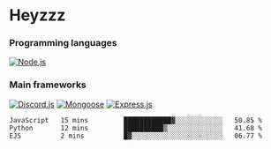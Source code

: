 # Heyzzz  

### Programming languages  

[![Node.js](https://img.shields.io/badge/-Node.js-262626?style=for-the-badge)](https://nodejs.org/ru)

### Main frameworks

[![Discord.js](https://img.shields.io/badge/-Discord.js-262626?style=for-the-badge)](https://www.npmjs.com/package/discord.js) [![Mongoose](https://img.shields.io/badge/-Mongoose-262626?style=for-the-badge)](https://www.npmjs.com/package/mongoose) [![Express.js](https://img.shields.io/badge/-Express.js-262626?style=for-the-badge)](https://www.npmjs.com/package/express)
<!--START_SECTION:waka-->
```text
JavaScript   15 mins         ████████████▓░░░░░░░░░░░░   50.85 % 
Python       12 mins         ██████████▒░░░░░░░░░░░░░░   41.68 % 
EJS          2 mins          █▓░░░░░░░░░░░░░░░░░░░░░░░   06.77 % 
```
<!--END_SECTION:waka-->
